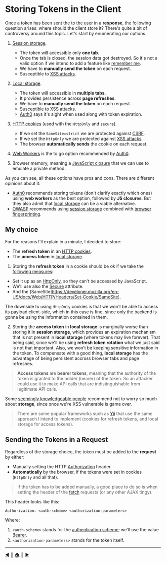 # Storing Tokens in the Client
Once a token has been sent the to the user in a **response**, the following question arises: where should the client store it? There's quite a bit of controversy around this topic. Let's start by enumerating our options.

1. [Session storage](https://developer.mozilla.org/en-US/docs/Web/API/Window/sessionStorage).

    * The token will accessible only **one tab**.
    * Once the tab is closed, the session data got destroyed. So it's not a valid option if we intend to add a feature like [remember me](https://www.phptutorial.net/php-tutorial/php-remember-me/).
    * We have to **manually send the token** on each request.
    * Susceptible to [XSS attacks](https://en.wikipedia.org/wiki/Cross-site_scripting).

2. [Local storage](https://developer.mozilla.org/en-US/docs/Web/API/Window/localStorage).

    * The token will accessible in **multiple tabs**.
    * It provides persistence across **page refreshes**. 
    * We have to **manually send the token** on each request.
    * Susceptible to [XSS attacks](https://en.wikipedia.org/wiki/Cross-site_scripting).
    * [Auth0](https://auth0.com/docs/secure/security-guidance/data-security/token-storage#browser-local-storage-scenarios) says it's aight when used along with token expiration.

3. [HTTP cookies](https://developer.mozilla.org/en-US/docs/Web/HTTP/Cookies) (used with the `HttpOnly`  and `secure`).

    * If we set the `SameSite=strict` we are protected against [CSRF](https://en.wikipedia.org/wiki/Cross-site_request_forgery).
    * If we set the `HttpOnly` we are protected against [XSS attacks](https://en.wikipedia.org/wiki/Cross-site_scripting).
    * The browser **automatically sends** the cookie on each request.

4. [Web Workers](https://developer.mozilla.org/en-US/docs/Web/API/Web_Workers_API) is the to go option recommended by [Auth0](https://auth0.com/docs/secure/security-guidance/data-security/token-storage#browser-in-memory-scenarios).

5. Browser memory, meaning a [JavaScript closure](https://developer.mozilla.org/en-US/docs/Web/JavaScript/Closures#emulating_private_methods_with_closures) that we can use to emulate a private method.

As you can see, all these options have pros and cons. There are different opinions about it:

* [Auth0](https://auth0.com/docs/secure/security-guidance/data-security/token-storage) recommends storing tokens (don't clarify exactly which ones) using **web workers** as the best option, followed by **JS closures**. But they also admit that [local storage](https://auth0.com/docs/secure/security-guidance/data-security/token-storage#browser-local-storage-scenarios) can be a viable alternative.
* [OWASP]() recommends using [session storage](https://cheatsheetseries.owasp.org/cheatsheets/JSON_Web_Token_for_Java_Cheat_Sheet.html#token-storage-on-client-side) combined with [browser fingerprinting](https://en.wikipedia.org/wiki/Device_fingerprint#Browser_fingerprint).

## My choice
For the reasons I'll explain in a minute, I decided to store:

* The **refresh token** in an [HTTP cookies](https://developer.mozilla.org/en-US/docs/Web/HTTP/Cookies).
* The **access token** in [local storage](https://developer.mozilla.org/en-US/docs/Web/API/Window/localStorage).

1. Storing the **refresh token** in a cookie should be ok if we take the [following measures](https://cheatsheetseries.owasp.org/cheatsheets/JSON_Web_Token_for_Java_Cheat_Sheet.html#token-sidejacking):

* Set it up as an [HttpOnly](https://owasp.org/www-community/HttpOnly), so they can't be accessed by JavaScript.
* We'll use also the [Secure](https://developer.mozilla.org/en-US/docs/Web/HTTP/Headers/Set-Cookie#secure) attribute.
* And the [SameSite]https://developer.mozilla.org/en-US/docs/Web/HTTP/Headers/Set-Cookie/SameSite).

 The downside to using `HttpOnly` cookies is that we won't be able to access its payload client-side, which in this case is fine, since only the backend is gonna be using the information contained in them.

2. Storing the **access token** in **local storage** is marginally worse than storing it in **session storage**, which provides an expiration mechanism that is not present in **local storage** (where tokens may live forever). That being said, since we'll be using **refresh token rotation** what we just said is not that important. Also, we won't be keeping sensitive information in the token. To compensate with a good thing, **local storage** has the advantage of being persistent accross browser tabs and page refreshes.

> **Access tokens** are **bearer tokens**, meaning that the authority of the token is granted to the holder (bearer) of the token. So an attacker could use it to make API calls that are indistinguishable from legitimate API calls.

 Some [seemingly knowledgeable people](https://pragmaticwebsecurity.com/articles/oauthoidc/localstorage-xss.html) recommend not to worry so much about **storage**, since once we're XSS vulnerable is game over.

> There are some popular frameworks such as [Yii](https://www.yiiframework.com/wiki/2568/jwt-authentication-tutorial?revision=2#token-expired) that use the same approach I intend to implement (cookies for refresh tokens, and local storage for access tokens).

## Sending the Tokens in a Request
Regardless of the storage choice, the token must be added to the **request** by either:

* Manually setting the HTTP [Authorization](https://developer.mozilla.org/en-US/docs/Web/HTTP/Headers/Authorization) header.
* **Automatically** by the browser, if the tokens were set in cookies (`HttpOnly` and all that).

> If the token has to be added manually, a good place to do so is when setting the header of the [fetch](https://developer.mozilla.org/en-US/docs/Web/API/Fetch_API) requests (or any other AJAX tingy).

This header looks like this:
```
Authorization: <auth-scheme> <authorization-parameters>
```

Where:

1. `<auth-scheme>` stands for the [authentication scheme](https://developer.mozilla.org/en-US/docs/Web/HTTP/Authentication#authentication_schemes); we'll use the value [Bearer](https://datatracker.ietf.org/doc/html/rfc6750).
2. `<authorization-parameters>` stands for the token itself.


---
[:arrow_backward:][back] ║ [:house:][home] ║ [:arrow_forward:][next]

<!-- navigation -->
[home]: ../../README.md
[back]: ./token_rotation.md
[next]: ./authorize_access.md